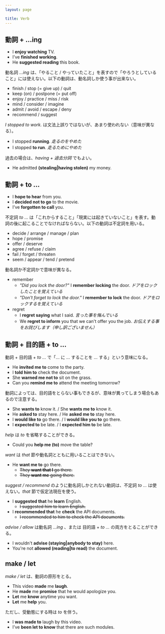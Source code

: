```yaml
---
layout: page

title: Verb
---
```


## 動詞 + ...ing

* I __enjoy watching__ TV.
* I've __finished working__.
* He __suggested reading__ this book.

動名詞 _...ing_ は、「やること / やっていたこと」を表すので「やろうとしていること」には使えない。以下の動詞は、動名詞しか使う事が出来ない。

* finish / stop (= give up)  / quit
* keep (on) / postpone (= put off)
* enjoy / practice / miss / risk
* mind / consider / imagine
* admit / avoid / escape / deny
* recommend / suggest

_I stopped to work._ は文法上誤りではないが、あまり使われない（意味が異なる）。

* I stopped __running__. _走るのをやめた_
* I stopped __to run__. _走るためにやめた_

過去の場合は、_having + 過去分詞_ でもよい。

* He admitted __(stealing|having stolen)__ my money.

## 動詞 + to ...

* I __hope to hear__ from you.
* I __decided not to go__ to the movie.
* I've __forgotten to call__ you.

不定詞 _to ..._ は「これからすること」「現実には起きていないこと」を表す。動詞の後に起こることでなければならない。以下の動詞は不定詞を用いる。

* decide / arrange / manage / plan
* hope / promise
* offer / deserve
* agree / refuse / claim
* fail / forget / threaten
* seem / appear / tend / pretend

動名詞か不定詞かで意味が異なる。

* remember
  * _"Did you lock the door?"_ I __remember locking__ the door. _ドアをロックしたことを覚えている_
  * _"Don't forget to lock the door."_ I __remember to lock__ the door. _ドアをロックするを覚えている_
* regret
  * I __regret saying__ what I said. _言った事を悔んでいる_
  * We __regret to inform__ you that we can't offer you the job. _お伝えする事をお詫びします（申し訳ございません）_

## 動詞 + 目的語 + to ...

動詞 + 目的語 + _to ..._ で「... に ... することを ... する」という意味になる。

* He __invited me to__ come to the party.
* I __told him to__ check the document.
* She __warned me not to__ sit on the grass.
* Can you __remind me to__ attend the meeting tomorrow?

動詞によっては、目的語をとらない事もできるが、意味が異ってしまう場合もあるので注意する。

* She __wants to__ know it. / She __wants me to__ know it.
* He __asked to__ stay here. / He __asked me to__ stay here.
* I __would like to__ go there. / I __would like you to__ go there.
* I __expected to__ be late. / I __expected him to__ be late.

_help_ は _to_ を省略することができる。

* Could you __help me (to)__ move the table?

_want_ は _that_ 節や動名詞とともに用いることはできない。

* He __want me to__ go there.
  * <del>They __want that I__ go there.</del>
  * <del>They __want me__ going there.</del>

_suggest / recommend_ のように動名詞しかとれない動詞は、不定詞 _to ..._ は使えない。_that_ 節で仮定法現在を使う。

* I __suggested that__ he __learn__ English.
  * <del>I suggested him to learn English.</del>
* I __recommended that__ he __check__ the API documents.
  * <del>I recommended to him to check the API documents.</del>

_advise / allow_ は動名詞 _...ing_ 、または 目的語 + _to ..._ の両方をとることができる。

* I wouldn't __advise (staying|anybody to stay)__ here.
* You're not __allowed (reading|to read)__ the document.

## make / let

_make / let_ は、動詞の原形をとる。

* This video __made__ me __laugh__.
* He __made__ me __promise__ that he would apologize you.
* __Let__ me __know__ anytime you want.
* __Let__ me __help__ you.

ただし、受動態にする時は _to_ を伴う。

* I __was made to__ laugh by this video.
* I've __been let to know__ that there are such modules.

